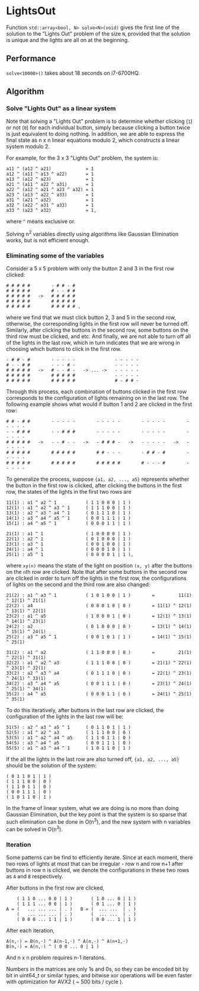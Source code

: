 # LightsOut

Function `std::array<bool, N> solve<N>(void)` gives the first line of the solution to the "Lights Out" problem of the size `N`, 
provided that the solution is unique and the lights are all on at the beginning. 

## Performance

`solve<10000>()` takes about 18 seconds on i7-6700HQ.

## Algorithm

### Solve "Lights Out" as a linear system

Note that solving a "Lights Out" problem is to determine whether clicking (`1`) or not (`0`) for each individual button, simply because clicking a button twice is just equivalent to doing nothing. In addition, we are able to express the final state as n x n linear equations modulo 2, which constructs a linear system modulo 2.

For example, for the 3 x 3 "Lights Out" problem, the system is:

    a11 ^ (a12 ^ a21)             = 1
    a12 ^ (a11 ^ a13 ^ a22)       = 1
    a13 ^ (a12 ^ a23)             = 1
    a21 ^ (a11 ^ a22 ^ a31)       = 1
    a22 ^ (a12 ^ a21 ^ a23 ^ a32) = 1
    a23 ^ (a13 ^ a22 ^ a33)       = 1
    a31 ^ (a21 ^ a32)             = 1
    a32 ^ (a22 ^ a31 ^ a33)       = 1
    a33 ^ (a23 ^ a32)             = 1,

where `^` means exclusive or. 

Solving n<sup>2</sup> variables directly using algorithms like Gaussian Elimination works, but is not efficient enough.

### Eliminating some of the variables

Consider a 5 x 5 problem with only the button 2 and 3 in the first row clicked: 

    # # # # #        - # # - #
    # # # # #        # - - # #
    # # # # #   ->   # # # # #
    # # # # #        # # # # #
    # # # # #        # # # # # ,

where we find that we must click button 2, 3 and 5 in the second row, otherwise, the corresponding lights in the first row will never be turned off. Similarly, after clicking the buttons in the second row, some buttons on the third row must be clicked, and etc. And finally, we are not able to turn off all of the lights in the last row, which in turn indicates that we are wrong in choosing which buttons to click in the first row.

    - # # - #        - - - - -               - - - - -
    # - - # #        - - - # -               - - - - -
    # # # # #   ->   # - - # -   -> ... ->   - - - - -
    # # # # #        # # # # #               - - - - -
    # # # # #        # # # # #               # - # # -

Through this process, each combination of buttons clicked in the first row corresponds to the configuration of lights remaining on in the last row. The following example shows what would if button 1 and 2 are clicked in the first row: 

    # # - # #        - - - - -        - - - - -        - - - - -        - - - - -
    - - # # #        - - # # #        - - - - -        - - - - -        - - - - -
    # # # # #   ->   - - # - -   ->   - # # # -   ->   - - - - -   ->   - - - - -
    # # # # #        # # # # #        # # - - -        - # # - #        - - - - -
    # # # # #        # # # # #        # # # # #        # - - - #        - - - - -
    
To generalize the process, suppose `{a1, a2, ..., a5}` represents whether the button in the first row is clicked, after clicking the buttons in the first row, the states of the lights in the first two rows are

    11(1) : a1 ^ a2 ^ 1           ( 1 1 0 0 0 | 1 )
    12(1) : a1 ^ a2 ^ a3 ^ 1      ( 1 1 1 0 0 | 1 )
    13(1) : a2 ^ a3 ^ a4 ^ 1      ( 0 1 1 1 0 | 1 )
    14(1) : a3 ^ a4 ^ a5 ^ 1      ( 0 0 1 1 1 | 1 )
    15(1) : a4 ^ a5 ^ 1           ( 0 0 0 1 1 | 1 )
    
    21(1) : a1 ^ 1                ( 1 0 0 0 0 | 1 )
    22(1) : a2 ^ 1                ( 0 1 0 0 0 | 1 )
    23(1) : a3 ^ 1                ( 0 0 1 0 0 | 1 )
    24(1) : a4 ^ 1                ( 0 0 0 1 0 | 1 )
    25(1) : a5 ^ 1                ( 0 0 0 0 1 | 1 ),
    
where `xy(n)` means the state of the light on position `(x, y)` after the buttons on the `n`th row are clicked. Note that after some buttons in the second row are clicked in order to turn off the lights in the first row, the configurations of lights on the second and the third row are also changed: 

    21(2) : a1 ^ a3 ^ 1           ( 1 0 1 0 0 | 1 )        =         11(1) ^ 12(1) ^ 21(1)
    22(2) : a4                    ( 0 0 0 1 0 | 0 )        = 11(1) ^ 12(1) ^ 13(1) ^ 22(1)
    23(2) : a1 ^ a5               ( 1 0 0 0 1 | 0 )        = 12(1) ^ 13(1) ^ 14(1) ^ 23(1)
    24(2) : a2                    ( 0 1 0 0 0 | 0 )        = 13(1) ^ 14(1) ^ 15(1) ^ 24(1)
    25(2) : a3 ^ a5 ^ 1           ( 0 0 1 0 1 | 1 )        = 14(1) ^ 15(1)         ^ 25(1)
    
    31(2) : a1 ^ a2               ( 1 1 0 0 0 | 0 )        =         21(1) ^ 22(1) ^ 31(1)
    32(2) : a1 ^ a2 ^ a3          ( 1 1 1 0 0 | 0 )        = 21(1) ^ 22(1) ^ 23(1) ^ 32(1)
    33(2) : a2 ^ a3 ^ a4          ( 0 1 1 1 0 | 0 )        = 22(1) ^ 23(1) ^ 24(1) ^ 33(1)
    34(2) : a3 ^ a4 ^ a5          ( 0 0 1 1 1 | 0 )        = 23(1) ^ 24(1) ^ 25(1) ^ 34(1)
    35(2) : a4 ^ a5               ( 0 0 0 1 1 | 0 )        = 24(1) ^ 25(1)         ^ 35(1)
    
To do this iteratively, after buttons in the last row are clicked, the configuration of the lights in the last row will be:

    51(5) : a2 ^ a3 ^ a5 ^ 1      ( 0 1 1 0 1 | 1 )
    52(5) : a1 ^ a2 ^ a3          ( 1 1 1 0 0 | 0 )
    53(5) : a1 ^ a2 ^ a4 ^ a5     ( 1 1 0 1 1 | 0 )
    54(5) : a3 ^ a4 ^ a5          ( 0 0 1 1 1 | 0 )
    55(5) : a1 ^ a3 ^ a4 ^ 1      ( 1 0 1 1 0 | 1 )
    
If the all the lights in the last row are also turned off, `{a1, a2, ..., a5}` should be the solution of the system: 
    
    ( 0 1 1 0 1 | 1 )
    ( 1 1 1 0 0 | 0 )
    ( 1 1 0 1 1 | 0 )
    ( 0 0 1 1 1 | 0 )
    ( 1 0 1 1 0 | 1 )

In the frame of linear system, what we are doing is no more than doing Gaussian Elimination, but the key point is that the system is so sparse that such elimination can be done in O(n<sup>3</sup>), and the new system with n variables can be solved in O(n<sup>3</sup>). 

### Iteration

Some patterns can be find to efficiently iterate. Since at each moment, there two rows of lights at most that can be irregular - row n and row n+1 after buttons in row n is clicked, we denote the configurations in these two rows as `A` and `B` respectively. 

After buttons in the first row are clicked, 

        ( 1 1 0 ... 0 0 | 1 )       ( 1 0 ... 0 | 1 )
        ( 1 1 1 ... 0 0 | 1 )       ( 0 1 ... 0 | 1 )
    A = (   ... ... ... | . )   B = (  ... ...  | . )
        (   ... ... ... | . )       (  ... ...  | . )
        ( 0 0 0 ... 1 1 | 1 )       ( 0 0 ... 1 | 1 )

After each iteration, 

    A(n,·) = B(n,·) ^ A(n-1,·) ^ A(n,·) ^ A(n+1,·)
    B(n,·) = A(n,·) ^ ( 0 0 ... 0 | 1 )

And n x n problem requires n-1 iteratons.

Numbers in the matrices are only 1s and 0s, so they can be encoded bit by bit in uint64_t or similar types, and bitwise xor operations will be even faster with optimization for AVX2 ( ~ 500 bits / cycle ).









